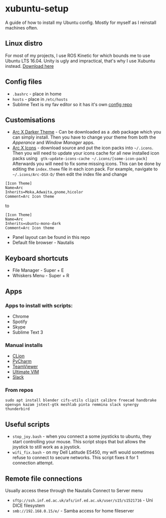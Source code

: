 # xubuntu-setup
A guide of how to install my Ubuntu config. Mostly for myself as I reinstall machines often.

## Linux distro
For most of my projects, I use ROS Kinetic for which bounds me to use Ubuntu LTS 16.04. Unity is ugly and impractical, that's why I use Xubuntu instead. [Download here](https://xubuntu.org/download)

## Config files
- `.bashrc` - place in home
- `hosts` - place in `/etc/hosts`
- Sublime Text is my fav editor so it has it's own [config repo](https://github.com/Ignat-Georgiev/sublime-sync)

## Customisations
- [Arc X Darker Theme](https://gitlab.com/LinxGem33/X-Arc-White) - Can be downloaded as a .deb package which you can simply install. Then you have to change your theme from both the *Apperance* and *Window Manager* apps.
- [Arc X Icons](https://gitlab.com/LinxGem33/Arc-X-Icons) - download source and put the icon packs into `~/.icons`. Then you will need to update your icons cache for all new installed icon packs using 
``` gtk-update-icons-cache ~/.icons/[some-icon-pack]```
Afterwards you will need to fix some missing icons. This can be done by editing the `index.theme` file in each icon pack. For example, navigate to `~/.icons/Arc-OSX-D/` then edit the index file and change
```
[Icon Theme]  
Name=Arc  
Inherits=Moka,Adwaita,gnome,hicolor  
Comment=Arc Icon theme  
```
to
```
[Icon Theme]  
Name=Arc  
Inherits=ubuntu-mono-dark  
Comment=Arc Icon theme  
```
- Panel layout can be found in this repo
- Default file browser - Nautalis

## Keyboard shortcuts
- File Manager - Super + E
- Whiskers Menu - Super + R

## Apps
### Apps to install with scripts:
- Chrome
- Spotify
- Skype
- Sublime Text 3

### Manual installs
- [CLion](https://www.jetbrains.com/clion/download/#section=linux)
- [PyCharm](https://www.jetbrains.com/pycharm/download/#section=linux)
- [TeamViewer](https://www.teamviewer.com/en/download/linux/)
- [Ultimate VIM](https://github.com/amix/vimrc)
- [Slack](https://slack.com/downloads/linux)

### From repos
```
sudo apt install blender cifs-utils clipit calibre freecad handbrake openvpn kazam jstest-gtk meshlab pinta remmina slack synergy thunderbird
```

## Useful scripts
- `stop_joy.bash` - when you connect a some joysticks to ubuntu, they start controlling your mouse. This script stops that but allows the joystick to still work as a joystick.
- `wifi_fix.bash` - on my Dell Latitude E5450, my wifi would sometimes refuse to connect to secure networks. This script fixes it for 1 connection attempt.

## Remote file connections
Usually access these through the Nautalis Connect to Server menu
- `sftp://ssh.inf.ed.ac.uk/afs/inf.ed.ac.uk/user/s15/s1521716` - Uni DICE filesystem
- `smb://192.168.0.15/e/` - Samba access for home fileserver
